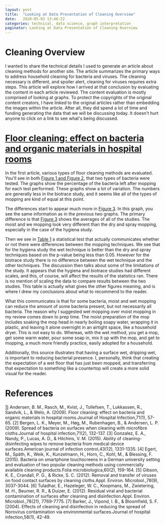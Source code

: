 ```yaml
---
layout: post
title:  "Looking at Data Presentation of Cleaning Overview"
date:   2020-05-03 13:46:22
categories: technical, data science, graph interpretation
paginator: Looking at Data Presentation of Cleaning Overview
---
```


# Cleaning Overview

I wanted to share the technical details I used to generate an article about cleaning methods for another site. The article summarizes the primary ways to address household cleaning for bacteria and viruses. The cleaning necessary is different, and spoiler alert, cleaning for viruses requires extra steps. This article will explore how I arrived at that conclusion by evaluating the content in each article reviewed. The content evaluation is mostly comprised of looking at graphs. To protect the copyrights of the original content creators, I have linked to the original articles rather than embedding the images within the article. After all, they did spend a lot of time and funding generating the data that we will be discussing today. It doesn't hurt anyone to click on a link to see what's being discussed.

# [Floor cleaning: effect on bacteria and organic materials in hospital rooms][article1]

In the first article, various types of floor cleaning methods are evaluated. You'll see in both [Figure 1 and Figure 2][article1_figures], that two types of bacteria were tested. The graphs show the percentage of the bacteria left after mopping for each test performed. These graphs show a lot of variation. The numbers are generally less in the biotrace study, and it seems like all of the types of mopping are kind of equal at this point.

The differences start to appear much more in [Figure 3][article1_figures]. In this graph, you see the same information as in the previous two graphs. The primary difference is that [Figure 3][article1_figures] shows the averages of all of the studies. The moist and we mopping look very different than the dry and spray mopping, especially in the case of the hygiena study.

Then we see in [Table 1][article1_tables] a statistical test that actually communicates whether or not there were differences between the mopping techniques. We see that for the hygiena study the wet technique is better than the dry and spray techniques based on the p-value being less than 0.05. However for the biotrace study there is no difference between the wet technique and the other techniques. The discussion then talks about some of the limitations of the study. It appears that the hygiena and biotrace studies had different scales, and this, of course, will affect the results of the statistics ran. There is no mention of scaling the data to compare results between the two studies. This table is actually what gives the other figures meaning, and is where I drew my conclusions about what to recommend to the reader.

What this communicates is that for some bacteria, moist and wet mopping can reduce the amount of some bacteria present, but not necessarily all bacteria. The reason why I suggested wet mopping over moist mopping in my review comes down to prep time. The moist preparation of the mop includes soaking the mop head in nearly boiling soapy water, wrapping it in plastic, and leaving it alone overnight in an airtight space, like a household dryer. This is not easy to do. Whereas, with the wet method, you get a mop, get some warm water, pour some soap in, mix it up with the mop, and get to mopping, a much more friendly practice, easily adopted for a household.

Additionally, this source illustrates that having a surface wet, dripping wet, is important to reducing bacterial presence. I, personally, think that creating the expectation of a wet floor that has just been mopped, and transferring that expectation to something like a countertop will create a more solid visual for the reader.



# References

[1)][article1] Andersen, B. M., Rasch, M., Kvist, J., Tollefsen, T., Lukkassen, R., Sandvik, L., & Welo, A. (2009). Floor cleaning: effect on bacteria and organic materials in hospital rooms.Journal of Hospital Infection,71(1), 57-65.
[2] Bergen, L. K., Meyer, M., Høg, M., Rubenhagen, B., & Andersen, L. P. (2009). Spread of bacteria on surfaces when cleaning with microfibre cloths.Journal of hospital infection,71(2), 132-137.
[3] Gonzalez, E. A., Nandy, P., Lucas, A. D., & Hitchins, V. M. (2015). Ability of cleaning-disinfecting wipes to remove bacteria from medical device surfaces.American journal of infection control,43(12), 1331-1335.
[4] Egert, M., Späth, K., Weik, K., Kunzelmann, H., Horn, C., Kohl, M., & Blessing, F. (2015). Bacteria on smartphone touchscreens in a German university setting and evaluation of two popular cleaning methods using commercially available cleaning products.Folia microbiologica,60(2), 159-164.
[5] Gibson, K. E., Crandall, P. G., & Ricke, S. C. (2012). Removal and transfer of viruses on food contact surfaces by cleaning cloths.Appl. Environ. Microbiol.,78(9), 3037-3044.
[6] Tuladhar, E., Hazeleger, W. C., Koopmans, M., Zwietering, M. H., Beumer, R. R., & Duizer, E. (2012). Residual viral and bacterial contamination of surfaces after cleaning and disinfection.Appl. Environ. Microbiol.,78(21), 7769-7775.
[7] Barker, J., Vipond, I. B., & Bloomfield, S. F. (2004). Effects of cleaning and disinfection in reducing the spread of Norovirus contamination via environmental surfaces.Journal of hospital infection,58(1), 42-49.

[article1]: https://www.journalofhospitalinfection.com/article/S0195-6701(08)00389-7/fulltext
[article1_figures]: https://www.journalofhospitalinfection.com/article/S0195-6701(08)00389-7/fulltext#figures
[article1_tables]: https://www.journalofhospitalinfection.com/article/S0195-6701(08)00389-7/fulltext#tables
